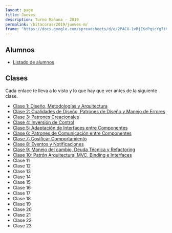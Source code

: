 ```yaml
---
layout: page
title: Jueves
description: Turno Mañana - 2019
permalink: /bitacoras/2019/jueves-m/
frame: "https://docs.google.com/spreadsheets/d/e/2PACX-1vRjEKcPqicYg7tVtVapxNsusp45lvi61CK8EdLEpTAmFG6UC4qPJPO2j4_838d_Jd3UN8gA_uo8Fhyz/pubhtml?gid=0&amp;single=true&amp;widget=true&amp;headers=false"
---
```

## Alumnos
- [Listado de alumnos](https://docs.google.com/spreadsheets/d/1vsBtAyVj0OwkxfSsnz_tOzM1Tt9FUCMxMMG9Flv4r9c)

## Clases
Cada enlace te lleva a lo visto y lo que hay que ver antes de la siguiente clase.

- [Clase 1: Diseño, Metodologías y Arquitectura]({{site.baseurl}}/bitacoras/2019/jueves-m/clase-1)
- [Clase 2: Cualidades de Diseño, Patrones de Diseño y Manejo de Errores]({{site.baseurl}}/bitacoras/2019/jueves-m/clase-2)
- [Clase 3: Patrones Creacionales]({{site.baseurl}}/bitacoras/2019/jueves-m/clase-3)
- [Clase 4: Inversión de Control]({{site.baseurl}}/bitacoras/2019/jueves-m/clase-4)
- [Clase 5: Adaptación de Interfaces entre Componentes]({{site.baseurl}}/bitacoras/2019/jueves-m/clase-5)
- [Clase 6: Patrones de Comunicación entre Componentes]({{site.baseurl}}/bitacoras/2019/jueves-m/clase-6)
- [Clase 7: Cosificar Comportamiento]({{site.baseurl}}/bitacoras/2019/jueves-m/clase-7)
- [Clase 8: Eventos y Notificaciones]({{site.baseurl}}/bitacoras/2019/jueves-m/clase-8)
- [Clase 9: Manejo del cambio, Deuda Técnica y Refactoring]({{site.baseurl}}/bitacoras/2019/jueves-m/clase-9)
- [Clase 10: Patrón Arquitectural MVC, Binding e Interfaces]({{site.baseurl}}/bitacoras/2019/jueves-m/clase-10)
- Clase 11
- Clase 12
- Clase 13
- Clase 14
- Clase 15
- Clase 16
- Clase 17
- Clase 18
- Clase 19
- Clase 20
- Clase 21
- Clase 22
- Clase 23
